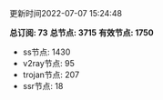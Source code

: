 更新时间2022-07-07 15:24:48

**总订阅: 73**
**总节点: 3715**
**有效节点: 1750**
- ss节点: 1430
- v2ray节点: 95
- trojan节点: 207
- ssr节点: 18
